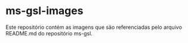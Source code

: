 # ms-gsl-images
Este repositório contém as imagens que são referenciadas pelo arquivo README.md do repositório ms-gsl.
